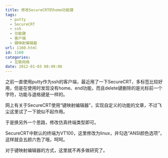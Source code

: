 ```yaml
---
title: 修改SecureCRT的home功能键
tags:
  - putty
  - SecureCRT
  - ssh
  - 功能键
  - 客户端
  - 键映射编辑器
url: 1160.html
id: 1160
categories:
  - 互联网络
date: 2012-01-03 08:49:08
---
```


之前一直使用putty作为ssh的客户端，最近用了一下SecureCRT，多标签比较好用，但是在使用时发现没有home、end功能，而且delete键删除的是光标前一个字符，功能与退格键是一样的。  

网上有关于SecureCRT使用“键映射编辑器”，实现自定义的功能的文章，不过飞尘这里试了一下貌似不起作用。  

于是换另外一个思路，修改仿真终端类型即可。  

SecureCRT中默认的终端为VT100，这里修改为linux，并勾选“ANSI颜色选项”，这样就会五颜六色了哦，呵呵。  

对于键映射编辑器的方式，这里就不再多做研究了。
